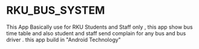 # RKU_BUS_SYSTEM
This App Basically use for RKU Students and Staff only , this app show bus time table and also student and staff send complain for any bus and bus driver . this app build in "Android Technology"
